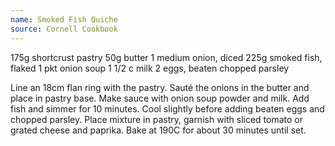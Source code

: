 ```yaml
---
name: Smoked Fish Quiche
source: Cornell Cookbook
---
```


175g shortcrust pastry
50g butter
1 medium onion, diced
225g smoked fish, flaked
1 pkt onion soup
1 1/2 c milk
2 eggs, beaten
chopped parsley

Line an 18cm flan ring with the pastry.  Sauté the onions in the butter and place in pastry base.  Make sauce with onion soup powder and milk.  Add fish and simmer for 10 minutes.  Cool slightly before adding beaten eggs and chopped parsley.  Place mixture in pastry, garnish with sliced tomato or grated cheese and paprika.  Bake at 190C for about 30 minutes until set.

